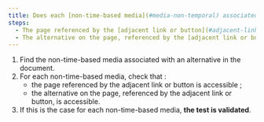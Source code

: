 ```yaml
---
title: Does each [non-time-based media](#media-non-temporal) associated with an alternative satisfy one of these conditions (excluding special cases)?
steps:
  - The page referenced by the [adjacent link or button](#adjacent-link-or-button) is accessible.
  - The alternative on the page, referenced by the [adjacent link or button](#adjacent-link-or-button), is accessible.
---
```


1. Find the non-time-based media associated with an alternative in the document.
2. For each non-time-based media, check that :
   - the page referenced by the adjacent link or button is accessible ;
   - the alternative on the page, referenced by the adjacent link or button, is accessible.
3. If this is the case for each non-time-based media, **the test is validated**.